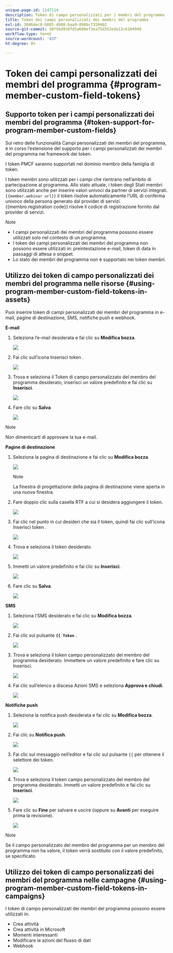 ```yaml
---
unique-page-id: 1147114
description: Token di campo personalizzati per i membri del programma - Documenti Marketo - Documentazione del prodotto
title: Token dei campi personalizzati dei membri del programma
exl-id: 3046dec8-b885-4b08-baa9-896bcf3594b2
source-git-commit: 30f56d93dfd5a600ef3ea75d352ede12c6104940
workflow-type: tm+mt
source-wordcount: '437'
ht-degree: 0%

---
```


# Token dei campi personalizzati dei membri del programma {#program-member-custom-field-tokens}

## Supporto token per i campi personalizzati dei membri del programma {#token-support-for-program-member-custom-fields}

Sul retro delle funzionalità Campi personalizzati dei membri del programma, è in corso l’estensione del supporto per i campi personalizzati dei membri del programma nei framework dei token.

I token PMCF saranno supportati nel dominio membro della famiglia di token.

I token membri sono utilizzati per i campi che rientrano nell’ambito di partecipazione al programma. Allo stato attuale, i token degli Stati membri sono utilizzati anche per inserire valori univoci da partner di servizi integrati. `{{member.webinar url}}` il token risolve automaticamente l’URL di conferma univoco della persona generato dal provider di servizi. {{membro.registration code}} risolve il codice di registrazione fornito dal provider di servizi.

>[!NOTE]
>
>* I campi personalizzati dei membri del programma possono essere utilizzati solo nel contesto di un programma.
>* I token dei campi personalizzati dei membri del programma non possono essere utilizzati in: preintestazione e-mail, token di data in passaggi di attesa o snippet.
>* Lo stato dei membri del programma non è supportato nei token membri.


## Utilizzo dei token di campo personalizzati dei membri del programma nelle risorse {#using-program-member-custom-field-tokens-in-assets}

Puoi inserire token di campi personalizzati dei membri del programma in e-mail, pagine di destinazione, SMS, notifiche push e webhook.

**E-mail**

1. Seleziona l’e-mail desiderata e fai clic su **Modifica bozza**.

   ![](assets/program-member-custom-field-tokens-1.png)

1. Fai clic sull’icona Inserisci token .

   ![](assets/program-member-custom-field-tokens-2.png)

1. Trova e seleziona il Token di campo personalizzato del membro del programma desiderato, inserisci un valore predefinito e fai clic su **Inserisci**.

   ![](assets/program-member-custom-field-tokens-3.png)

1. Fare clic su **Salva**.

   ![](assets/program-member-custom-field-tokens-4.png)

>[!NOTE]
>
>Non dimenticarti di approvare la tua e-mail.

**Pagine di destinazione**

1. Seleziona la pagina di destinazione e fai clic su **Modifica bozza**.

   ![](assets/program-member-custom-field-tokens-5.png)

   >[!NOTE]
   >
   >La finestra di progettazione della pagina di destinazione viene aperta in una nuova finestra.

1. Fare doppio clic sulla casella RTF a cui si desidera aggiungere il token.

   ![](assets/program-member-custom-field-tokens-6.png)

1. Fai clic nel punto in cui desideri che sia il token, quindi fai clic sull’icona Inserisci token .

   ![](assets/program-member-custom-field-tokens-7.png)

1. Trova e seleziona il token desiderato.

   ![](assets/program-member-custom-field-tokens-8.png)

1. Immetti un valore predefinito e fai clic su **Inserisci**.

   ![](assets/program-member-custom-field-tokens-9.png)

1. Fare clic su **Salva**.

   ![](assets/program-member-custom-field-tokens-10.png)

**SMS**

1. Seleziona l’SMS desiderato e fai clic su **Modifica bozza**.

   ![](assets/program-member-custom-field-tokens-11.png)

1. Fai clic sul pulsante **`{{ Token`** .

   ![](assets/program-member-custom-field-tokens-12.png)

1. Trova e seleziona il token campo personalizzato del membro del programma desiderato. Immettere un valore predefinito e fare clic su Inserisci.

   ![](assets/program-member-custom-field-tokens-13.png)

1. Fai clic sull’elenco a discesa Azioni SMS e seleziona **Approva e chiudi**.

   ![](assets/program-member-custom-field-tokens-14.png)

**Notifiche push**

1. Seleziona la notifica push desiderata e fai clic su **Modifica bozza**.

   ![](assets/program-member-custom-field-tokens-15.png)

1. Fai clic su **Notifica push**.

   ![](assets/program-member-custom-field-tokens-16.png)

1. Fai clic sul messaggio nell’editor e fai clic sul pulsante `{{` per ottenere il selettore dei token.

   ![](assets/program-member-custom-field-tokens-17.png)

1. Trova e seleziona il token campo personalizzato del membro del programma desiderato. Immetti un valore predefinito e fai clic su **Inserisci**.

   ![](assets/program-member-custom-field-tokens-18.png)

1. Fare clic su **Fine** per salvare e uscire (oppure su **Avanti** per eseguire prima la revisione).

   ![](assets/program-member-custom-field-tokens-19.png)

>[!NOTE]
>
>Se il campo personalizzato del membro del programma per un membro del programma non ha valore, il token verrà sostituito con il valore predefinito, se specificato.

## Utilizzo dei token di campo personalizzati dei membri del programma nelle campagne {#using-program-member-custom-field-tokens-in-campaigns}

I token di campo personalizzati dei membri del programma possono essere utilizzati in:

* Crea attività
* Crea attività in Microsoft
* Momenti interessanti
* Modificare le azioni del flusso di dati
* Webhook
